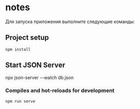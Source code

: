 # notes

Для запуска приложения выполните следующие команды:


## Project setup
```
npm install
```

## Start JSON Server

npx json-server --watch db.json

### Compiles and hot-reloads for development
```
npm run serve
```
